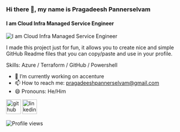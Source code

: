 ### Hi there 👋, my name is Pragadeesh Pannerselvam
#### I am Cloud Infra Managed Service Engineer
![I am Cloud Infra Managed Service Engineer](https://arturssmirnovs.github.io/github-profile-readme-generator/images/banner.png)

I made this project just for fun, it allows you to create nice and simple GitHub Readme files that you can copy/paste and use in your profile.

Skills: Azure / Terraform / GitHub / Powershell 

- 🔭 I’m currently working on accenture 
- 📫 How to reach me: pragadeeshpannerselvam@gmail.com 
- 😄 Pronouns: He/Him 


[<img src='https://cdn.jsdelivr.net/npm/simple-icons@3.0.1/icons/github.svg' alt='github' height='40'>](https://github.com/PragadeeshPannerselvam)  [<img src='https://cdn.jsdelivr.net/npm/simple-icons@3.0.1/icons/linkedin.svg' alt='linkedin' height='40'>](https://www.linkedin.com/in/prag-deesh-☁-06/)  

![Profile views](https://gpvc.arturio.dev/PragadeeshPannerselvam)  
